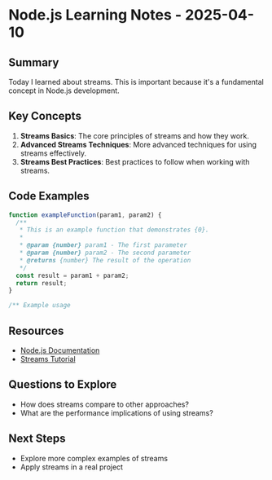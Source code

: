 # Node.js Learning Notes - 2025-04-10

## Summary

Today I learned about streams. This is important because it's a fundamental concept in Node.js development.

## Key Concepts

1. **Streams Basics**: The core principles of streams and how they work.
2. **Advanced Streams Techniques**: More advanced techniques for using streams effectively.
3. **Streams Best Practices**: Best practices to follow when working with streams.

## Code Examples

```javascript
function exampleFunction(param1, param2) {
  /**
   * This is an example function that demonstrates {0}.
   *
   * @param {number} param1 - The first parameter
   * @param {number} param2 - The second parameter
   * @returns {number} The result of the operation
   */
  const result = param1 + param2;
  return result;
}

/** Example usage

```

## Resources

- [Node.js Documentation](https://example.com/node.js-docs)
- [Streams Tutorial](https://example.com/node.js/streams)

## Questions to Explore

- How does streams compare to other approaches?
- What are the performance implications of using streams?

## Next Steps

- Explore more complex examples of streams
- Apply streams in a real project
